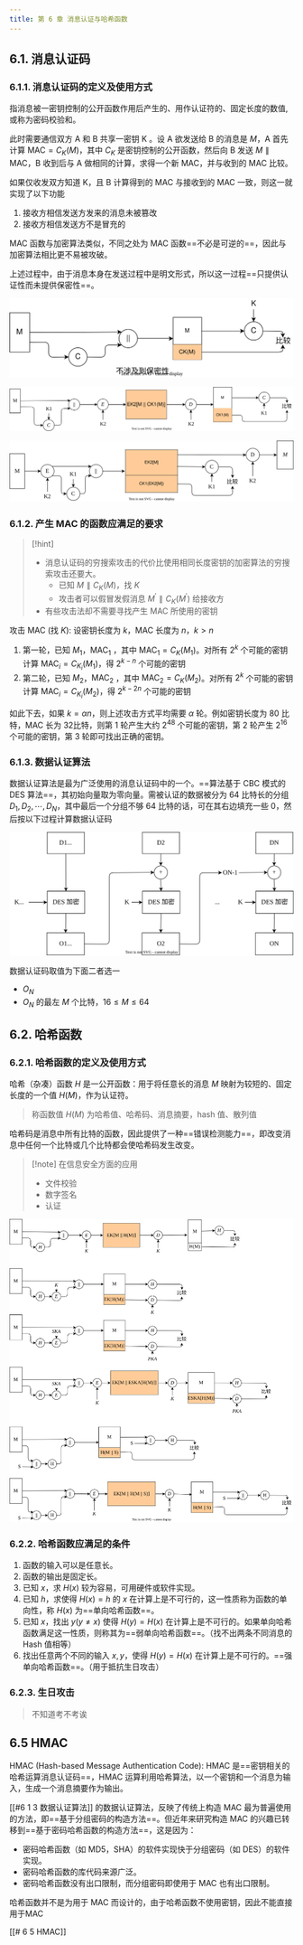 ```yaml
---
title: 第 6 章 消息认证与哈希函数
---
```


## 6.1. 消息认证码

### 6.1.1. 消息认证码的定义及使用方式

指消息被一密钥控制的公开函数作用后产生的、用作认证符的、固定长度的数值, 或称为密码校验和。

此时需要通信双方 A 和 B 共享一密钥 K 。设 A 欲发送给 B 的消息是 $M$，A 首先计算 $\text{MAC}=C_K(M)$，其中 $C_K$ 是密钥控制的公开函数，然后向 B 发送 $M \parallel \text{MAC}$，B 收到后与 A 做相同的计算，求得一个新 MAC，并与收到的 MAC 比较。

如果仅收发双方知道 K，且 B 计算得到的 MAC 与接收到的 MAC 一致，则这一就实现了以下功能

1. 接收方相信发送方发来的消息未被篡改
2. 接收方相信发送方不是冒充的

MAC 函数与加密算法类似，不同之处为 MAC 函数==不必是可逆的==，因此与加密算法相比更不易被攻破。

上述过程中，由于消息本身在发送过程中是明文形式，所以这一过程==只提供认证性而未提供保密性==。

![](./assets/crypto17.svg)

![](./assets/crypto16.svg)

![](./assets/crypto13.svg)

### 6.1.2. 产生 MAC 的函数应满足的要求

> [!hint]
> - 消息认证码的穷搜索攻击的代价比使用相同长度密钥的加密算法的穷搜索攻击还要大。
>     - 已知 $M \parallel C_K(M)$，找 $K$
>     - 攻击者可以假冒发假消息 $M^\prime \parallel C_K (M^\prime)$ 给接收方
> - 有些攻击法却不需要寻找产生 MAC 所使用的密钥

攻击 MAC (找 $K$): 设密钥长度为 $k$，MAC 长度为 $n$，$k>n$

1. 第一轮，已知 $M_1$，$\text{MAC}_1$ ，其中 $\text{MAC}_1 = C_K(M_1)$。对所有 $2^k$ 个可能的密钥计算 $\text{MAC}_i = C_{K_i}(M_1)$，得 $2^{k-n}$ 个可能的密钥
2. 第二轮，已知 $M_2$，$\text{MAC}_2$ ，其中 $\text{MAC}_2 = C_K(M_2)$。对所有 $2^k$ 个可能的密钥计算 $\text{MAC}_i = C_{K_i}(M_2)$，得 $2^{k-2n}$ 个可能的密钥

如此下去，如果 $k = \alpha n$，则上述攻击方式平均需要 $\alpha$ 轮。例如密钥长度为 80 比特，MAC 长为 32比特，则第 1 轮产生大约 $2^{48}$ 个可能的密钥，第 2 轮产生 $2^{16}$ 个可能的密钥，第 3 轮即可找出正确的密钥。

### 6.1.3. 数据认证算法

数据认证算法是最为广泛使用的消息认证码中的一个。==算法基于 CBC 模式的 DES 算法==，其初始向量取为零向量。需被认证的数据被分为 64 比特长的分组 $D_1, D_2, \cdots, D_N$，其中最后一个分组不够 64 比特的话，可在其右边填充一些 0，然后按以下过程计算数据认证码

![](./assets/crypto15.svg)

数据认证码取值为下面二者选一

- $O_N$
- $O_N$ 的最左 $M$ 个比特，$16 \leqslant M \leqslant 64$

## 6.2. 哈希函数

### 6.2.1. 哈希函数的定义及使用方式

哈希（杂凑）函数 $H$ 是一公开函数：用于将任意长的消息 $M$ 映射为较短的、固定长度的一个值 $H(M)$，作为认证符。

> 称函数值 $H(M)$ 为哈希值、哈希码、消息摘要，hash 值、散列值

哈希码是消息中所有比特的函数，因此提供了一种==错误检测能力==，即改变消息中任何一个比特或几个比特都会使哈希码发生改变。

> [!note] 在信息安全方面的应用
> 
> - 文件校验
> - 数字签名
> - 认证

![](./assets/crypto14.svg)

### 6.2.2. 哈希函数应满足的条件

1. 函数的输入可以是任意长。
2. 函数的输出是固定长。
3. 已知 $x$，求 $H(x)$ 较为容易，可用硬件或软件实现。
4. 已知 $h$，求使得 $H(x)=h$ 的 $x$ 在计算上是不可行的，这一性质称为函数的单向性，称 $H(x)$ 为==单向哈希函数==。
5. 已知 $x$，找出 $y(y \ne x)$ 使得 $H(y)=H(x)$ 在计算上是不可行的。如果单向哈希函数满足这一性质，则称其为==弱单向哈希函数==。（找不出两条不同消息的 Hash 值相等）
6. 找出任意两个不同的输入 $x,y$，使得 $H(y)=H(x)$ 在计算上是不可行的。==强单向哈希函数==。（用于抵抗生日攻击）

### 6.2.3. 生日攻击

> 不知道考不考诶

## 6.5 HMAC

HMAC (Hash-based Message Authentication Code): HMAC 是==密钥相关的哈希运算消息认证码==，HMAC 运算利用哈希算法，以一个密钥和一个消息为输入，生成一个消息摘要作为输出。

[[#6 1 3 数据认证算法]] 的数据认证算法，反映了传统上构造 MAC 最为普遍使用的方法，即==基于分组密码的构造方法==。但近年来研究构造 MAC 的兴趣已转移到==基于密码哈希函数的构造方法==，这是因为：

- 密码哈希函数（如 MD5，SHA）的软件实现快于分组密码（如 DES）的软件实现。
- 密码哈希函数的库代码来源广泛。
- 密码哈希函数没有出口限制，而分组密码即使用于 MAC 也有出口限制。

哈希函数并不是为用于 MAC 而设计的，由于哈希函数不使用密钥，因此不能直接用于MAC

[[# 6 5 HMAC]]
